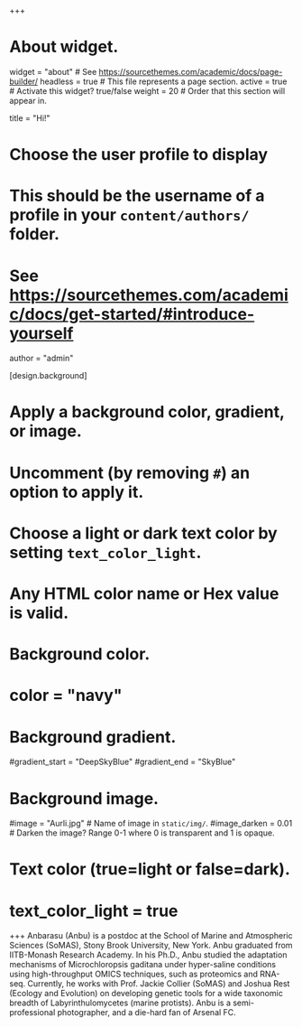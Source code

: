  +++
# About widget.
widget = "about"  # See https://sourcethemes.com/academic/docs/page-builder/
headless = true  # This file represents a page section.
active = true  # Activate this widget? true/false
weight = 20  # Order that this section will appear in.

title = "Hi!"


# Choose the user profile to display
# This should be the username of a profile in your `content/authors/` folder.
# See https://sourcethemes.com/academic/docs/get-started/#introduce-yourself
author = "admin"

[design.background]
  # Apply a background color, gradient, or image.
  #   Uncomment (by removing `#`) an option to apply it.
  #   Choose a light or dark text color by setting `text_color_light`.
  #   Any HTML color name or Hex value is valid.
  
  # Background color.
  # color = "navy"
  
  # Background gradient.
  #gradient_start = "DeepSkyBlue"
  #gradient_end = "SkyBlue"
  
  # Background image.
   #image = "Aurli.jpg"  # Name of image in `static/img/`.
   #image_darken = 0.01  # Darken the image? Range 0-1 where 0 is transparent and 1 is opaque.

  # Text color (true=light or false=dark).
  # text_color_light = true  

+++
Anbarasu (Anbu) is a postdoc at the School of Marine and Atmospheric Sciences (SoMAS), Stony Brook University, New York. Anbu graduated from IITB-Monash Research Academy. In his Ph.D., Anbu studied the adaptation mechanisms of Microchloropsis gaditana under hyper-saline conditions using high-throughput OMICS techniques, such as proteomics and RNA-seq. Currently, he works with Prof. Jackie Collier (SoMAS) and Joshua Rest (Ecology and Evolution) on developing genetic tools for a wide taxonomic breadth of Labyrinthulomycetes (marine protists). Anbu is a semi-professional photographer, and a die-hard fan of Arsenal FC.
